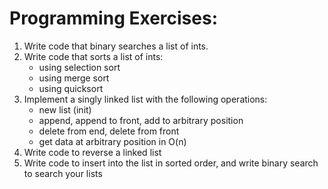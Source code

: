 Programming Exercises:
======================

1. Write code that binary searches a list of ints.
2. Write code that sorts a list of ints:
	* using selection sort
	* using merge sort
	* using quicksort
3. Implement a singly linked list with the following operations:
	* new list (init)
	* append, append to front, add to arbitrary position
	* delete from end, delete from front
	* get data at arbitrary position in O(n)
4. Write code to reverse a linked list
5. Write code to insert into the list in sorted order, and write binary search to search your lists
